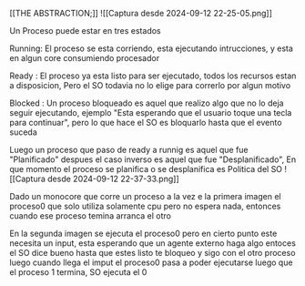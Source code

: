 [[THE ABSTRACTION;]]
![[Captura desde 2024-09-12 22-25-05.png]]

Un Proceso puede estar en tres estados

Running: El proceso se esta corriendo, esta ejecutando intrucciones, y esta en algun core consumiendo procesador

Ready : El proceso ya esta listo para ser ejecutado, todos los recursos estan a disposicion, Pero  el SO todavia no lo elige para correrlo por algun motivo

Blocked : Un proceso bloqueado es aquel que realizo algo que no lo deja seguir ejecutando, ejemplo "Esta esperando que el usuario toque una tecla para continuar", pero lo que hace el SO es bloquarlo hasta que el evento suceda


Luego un proceso que paso de ready a runnig es aquel que fue "Planificado" despues el caso inverso es aquel que fue "Desplanificado", En que momento el proceso se planifica o se desplanifica es Politica del SO
![[Captura desde 2024-09-12 22-37-33.png]]

Dado un monocore que corre un proceso a la vez e la primera imagen el proceso0 que solo utiliza solamente cpu pero no espera nada, entonces cuando ese proceso temina arranca el otro

En la segunda imagen se ejecuta el proceso0 pero en cierto punto este necesita un input, esta esperando que un agente externo haga algo entoces el SO dice bueno hasta que estes listo te bloqueo y sigo con el otro proceso luego cuando llega el imput el proceso0 pasa a poder ejecutarse luego que el proceso 1 termina, SO ejecuta el 0
